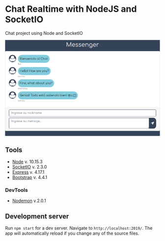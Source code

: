 # Chat Realtime with NodeJS and SocketIO

Chat project using Node and SocketIO

![Screenshot](screenshot.png)

## Tools

- [Node](https://nodejs.org/es/) v. 10.15.3
- [SocketIO](https://socket.io/) v. 2.3.0
- [Express](https://expressjs.com/es/) v. 4.17.1
- [Bootstrap](https://getbootstrap.com/) v. 4.4.1

### DevTools

- [Nodemon](https://nodemon.io/) v.2.0.1

## Development server

Run `npm start` for a dev server. Navigate to `http://localhost:2019/`. The app will automatically reload if you change any of the source files.

